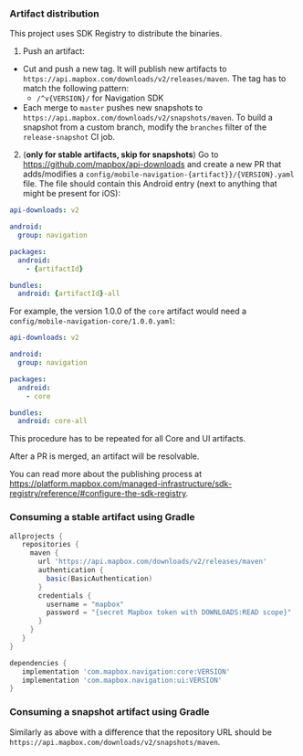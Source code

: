 ### Artifact distribution
This project uses SDK Registry to distribute the binaries.

1. Push an artifact:
- Cut and push a new tag. It will publish new artifacts to `https://api.mapbox.com/downloads/v2/releases/maven`. The tag has to match the following pattern:
  - `/^v{VERSION}/` for Navigation SDK
- Each merge to `master` pushes new snapshots to `https://api.mapbox.com/downloads/v2/snapshots/maven`. To build a snapshot from a custom branch, modify the `branches` filter of the `release-snapshot` CI job.

2. (**only for stable artifacts, skip for snapshots**) Go to https://github.com/mapbox/api-downloads and create a new PR that adds/modifies a `config/mobile-navigation-{artifact}}/{VERSION}.yaml` file. The file should contain this Android entry (next to anything that might be present for iOS):
```yaml
api-downloads: v2

android:
  group: navigation

packages:
  android:
    - {artifactId}

bundles:
  android: {artifactId}-all
```

For example, the version 1.0.0 of the `core` artifact would need a `config/mobile-navigation-core/1.0.0.yaml`:
```yaml
api-downloads: v2

android:
  group: navigation

packages:
  android:
    - core

bundles:
  android: core-all
```

This procedure has to be repeated for all Core and UI artifacts.

After a PR is merged, an artifact will be resolvable.

You can read more about the publishing process at https://platform.mapbox.com/managed-infrastructure/sdk-registry/reference/#configure-the-sdk-registry.

### Consuming a stable artifact using Gradle
```groovy
allprojects {
   repositories {
     maven {
       url 'https://api.mapbox.com/downloads/v2/releases/maven'
       authentication {
         basic(BasicAuthentication)
       }
       credentials {
         username = "mapbox"
         password = "{secret Mapbox token with DOWNLOADS:READ scope}"
       }
     }
   }
}

dependencies {
   implementation 'com.mapbox.navigation:core:VERSION'
   implementation 'com.mapbox.navigation:ui:VERSION'
}
```

### Consuming a snapshot artifact using Gradle
Similarly as above with a difference that the repository URL should be `https://api.mapbox.com/downloads/v2/snapshots/maven`.